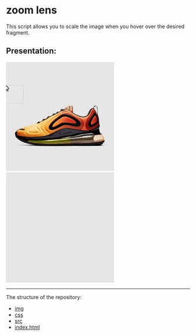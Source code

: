 # zoom lens

This script allows you to scale the image when you hover over the desired fragment.


## Presentation:
![](rep.gif)

---

The structure of the repository:

- [img](./img) 
- [css](./css)
- [src](./src)
- [index.html](./index.html)
